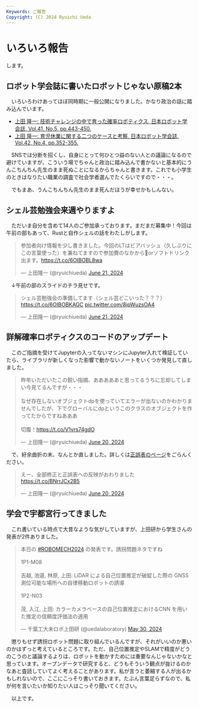 ```yaml
---
Keywords: ご報告
Copyright: (C) 2024 Ryuichi Ueda
---
```


# いろいろ報告

します。

## ロボット学会誌に書いたロボットじゃない原稿2本

　いろいろわけあってほぼ同時期に一般公開になりました。かなり政治の話に踏み込んでいます。

* [上田 隆一: 技術チャレンジの中で育った確率ロボティクス, 日本ロボット学会誌, Vol.41, No.5, pp.443-450.](https://www.jstage.jst.go.jp/article/jrsj/41/5/41_41_443/_article/-char/ja/)
* [上田 隆一: 育児休業に関する二つのケースと考察, 日本ロボット学会誌, Vol.42, No.4, pp.352-355.](https://www.jstage.jst.go.jp/article/jrsj/42/4/42_42_352/_article/-char/ja) 

　SNSでは分断を招くし、自身にとって何ひとつ益のない人との議論になるので避けていますが、こういう場でちゃんと政治に踏み込んで書かないと基本的にうんこちんちん先生のまま死ぬことになるからちゃんと書きます。これでも小学生のときはなりたい職業の調査で社会学者選んでたくらいですので・・・。

　でもまあ、うんこちんちん先生のまま死んだほうが幸せかもしんない。

## シェル芸勉強会来週やりますよ

　ただいま自分を含めて14人のご参加承っております。まだまだ募集中！今回は午前の部もあって、Rustと自作シェルの話をわたしがします。

<blockquote class="twitter-tweet"><p lang="ja" dir="ltr">参加者向け情報を少し書きました。今回のLTはビアバッシュ（久しぶりにこの言葉使った）を兼ねてますので参加費のなかから🍺orソフトドリンク出ます。<a href="https://t.co/6OIBOBL8wa">https://t.co/6OIBOBL8wa</a></p>&mdash; 上田隆一 (@ryuichiueda) <a href="https://twitter.com/ryuichiueda/status/1804041006192693640?ref_src=twsrc%5Etfw">June 21, 2024</a></blockquote> <script async src="https://platform.twitter.com/widgets.js" charset="utf-8"></script>


　↓午前の部のスライドのチラ見せです。

<blockquote class="twitter-tweet"><p lang="ja" dir="ltr">シェル芸勉強会の準備してます（シェル芸どこいった？？？）<a href="https://t.co/6OIBOBKAGC">https://t.co/6OIBOBKAGC</a> <a href="https://t.co/8ipWuzsOA4">pic.twitter.com/8ipWuzsOA4</a></p>&mdash; 上田隆一 (@ryuichiueda) <a href="https://twitter.com/ryuichiueda/status/1803990919915450834?ref_src=twsrc%5Etfw">June 21, 2024</a></blockquote> <script async src="https://platform.twitter.com/widgets.js" charset="utf-8"></script>

## 詳解確率ロボティクスのコードのアップデート

　このご指摘を受けてJupyterの入ってないマシンにJupyter入れて検証していたら、ライブラリが新しくなった影響で動かないノートをいくつか発見して直しました。

<blockquote class="twitter-tweet"><p lang="ja" dir="ltr">昨年いただいたこの鋭い指摘、あああああと思ってるうちに忘却してしまい今見てるんですが・・・<br><br>なぜ存在しないオブジェクトdpを使っていてエラーが出ないのかわかりませんでしたが、下でグローバルにdpというこのクラスのオブジェクトを作ってたからですねあああ<br><br>切腹！<a href="https://t.co/V1vrs74gdO">https://t.co/V1vrs74gdO</a></p>&mdash; 上田隆一 (@ryuichiueda) <a href="https://twitter.com/ryuichiueda/status/1803638049148117433?ref_src=twsrc%5Etfw">June 20, 2024</a></blockquote> <script async src="https://platform.twitter.com/widgets.js" charset="utf-8"></script>

　で、紆余曲折の末、なんとか直しました。詳しくは[正誤表のページ](/?page=lnpr_typo)をごらんください。

<blockquote class="twitter-tweet"><p lang="ja" dir="ltr">えー、全部修正と正誤表への反映がおわりました<a href="https://t.co/BNrrJCx2B5">https://t.co/BNrrJCx2B5</a></p>&mdash; 上田隆一 (@ryuichiueda) <a href="https://twitter.com/ryuichiueda/status/1803735031636214246?ref_src=twsrc%5Etfw">June 20, 2024</a></blockquote> <script async src="https://platform.twitter.com/widgets.js" charset="utf-8"></script>


## 学会で宇都宮行ってきました

　これ書いている時点で大昔なような気がしていますが、上田研から学生さんの発表が2件ありました。

<blockquote class="twitter-tweet"><p lang="ja" dir="ltr">本日の <a href="https://twitter.com/hashtag/ROBOMECH2024?src=hash&amp;ref_src=twsrc%5Etfw">#ROBOMECH2024</a> の発表です。誘拐問題ネタですね<br><br>1P1-M08<br><br>吉越, 池邉, 林原, 上田: LiDAR による自己位置推定が破綻した際の GNSS 測位可能な場所への自律移動ロボットの誘導<br><br>1P2-N03<br><br>茂, 入江, 上田: カラーカメラベースの自己位置推定におけるCNN を用いた推定の信頼度評価法の適用</p>&mdash; 千葉工大未ロボ上田研 (@uedalaboratory) <a href="https://twitter.com/uedalaboratory/status/1795969878387503279?ref_src=twsrc%5Etfw">May 30, 2024</a></blockquote> <script async src="https://platform.twitter.com/widgets.js" charset="utf-8"></script>

　懲りもせず誘拐ロボット問題に取り組んでいるんですが、それがいいのか悪いのかはずっと考えているところです。ただ、自己位置推定やSLAMで精度がどうのこうのと議論するよりは、ロボットを動かすためには重要なんじゃないかなと思っています。オープンデータで研究すると、どうもそういう観点が抜けるのかなあと査読していてよく考えることがあります。私が言うと萎縮する人が出るかもしれないので、ここにこっそり書いておきます。たぶん言葉足らずなので、私が何を言いたいか知りたい人はこっそり聞いてください。


　以上です。
